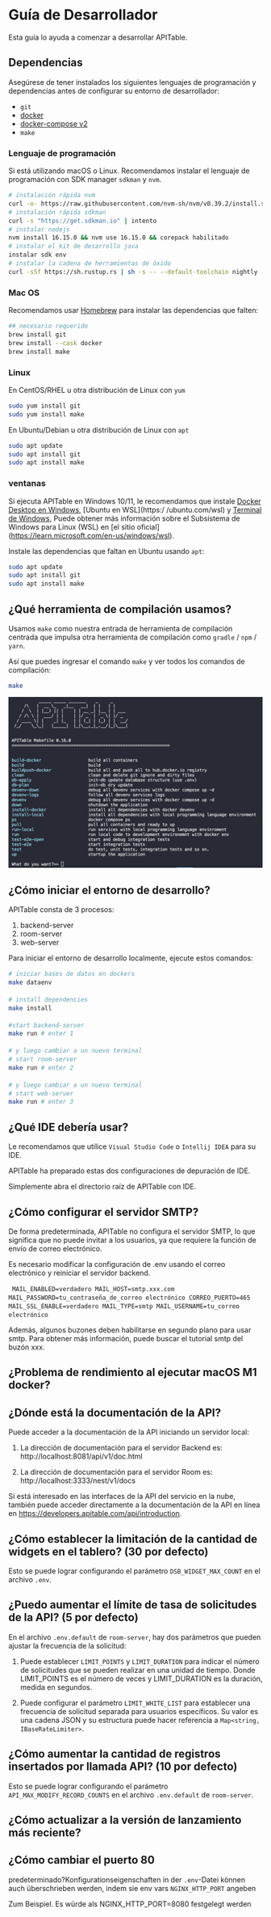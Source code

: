 # Guía de Desarrollador

Esta guía lo ayuda a comenzar a desarrollar APITable.

## Dependencias

Asegúrese de tener instalados los siguientes lenguajes de programación y dependencias antes de configurar su entorno de desarrollador:

- `git`
- [docker](https://docs.docker.com/engine/install/)
- [docker-compose v2](https://docs.docker.com/engine/install/)
- `make`


### Lenguaje de programación

Si está utilizando macOS o Linux. Recomendamos instalar el lenguaje de programación con SDK manager `sdkman` y `nvm`.

```bash
# instalación rápida nvm
curl -o- https://raw.githubusercontent.com/nvm-sh/nvm/v0.39.2/install.sh | intento
# instalación rápida sdkman
curl -s "https://get.sdkman.io" | intento
# instalar nodejs
nvm install 16.15.0 && nvm use 16.15.0 && corepack habilitado
# instalar el kit de desarrollo java
instalar sdk env
# instalar la cadena de herramientas de óxido
curl -sSf https://sh.rustup.rs | sh -s -- --default-toolchain nightly --profile minimal -y && source "$HOME/.cargo/env"
```

### Mac OS

Recomendamos usar [Homebrew](https://brew.sh/) para instalar las dependencias que falten:

```bash
## necesario requerido
brew install git
brew install --cask docker
brew install make
```

### Linux

En CentOS/RHEL u otra distribución de Linux con `yum`

```bash
sudo yum install git
sudo yum install make
```

En Ubuntu/Debian u otra distribución de Linux con `apt`

```bash
sudo apt update
sudo apt install git
sudo apt install make
```


### ventanas

Si ejecuta APITable en Windows 10/11, le recomendamos que instale [Docker Desktop en Windows](https://docs.docker.com/desktop/install/windows-install/), \[Ubuntu en WSL\](https:/ /ubuntu.com/wsl) y [Terminal de Windows](https://aka.ms/terminal), Puede obtener más información sobre el Subsistema de Windows para Linux (WSL) en \[el sitio oficial\] (https://learn.microsoft.com/en-us/windows/wsl).

Instale las dependencias que faltan en Ubuntu usando `apt`:

```bash
sudo apt update
sudo apt install git
sudo apt install make
```


## ¿Qué herramienta de compilación usamos?

Usamos `make` como nuestra entrada de herramienta de compilación centrada que impulsa otra herramienta de compilación como `gradle` / `npm` / `yarn`.

Así que puedes ingresar el comando `make` y ver todos los comandos de compilación:

```bash
make
```

![hacer captura de pantalla del comando](../static/make.png)



## ¿Cómo iniciar el entorno de desarrollo?

APITable consta de 3 procesos:

1. backend-server
2. room-server
3. web-server

Para iniciar el entorno de desarrollo localmente, ejecute estos comandos:

```bash
# iniciar bases de datos en dockers
make dataenv 

# install dependencies
make install 

#start backend-server
make run # enter 1  

# y luego cambiar a un nuevo terminal
# start room-server
make run # enter 2

# y luego cambiar a un nuevo terminal
# start web-server
make run # enter 3

```




## ¿Qué IDE debería usar?

Le recomendamos que utilice `Visual Studio Code` o `Intellij IDEA` para su IDE.

APITable ha preparado estas dos configuraciones de depuración de IDE.

Simplemente abra el directorio raíz de APITable con IDE.



## ¿Cómo configurar el servidor SMTP?

De forma predeterminada, APITable no configura el servidor SMTP, lo que significa que no puede invitar a los usuarios, ya que requiere la función de envío de correo electrónico.

Es necesario modificar la configuración de .env usando el correo electrónico y reiniciar el servidor backend.

`
MAIL_ENABLED=verdadero
MAIL_HOST=smtp.xxx.com
MAIL_PASSWORD=tu_contraseña_de_correo electrónico
CORREO_PUERTO=465
MAIL_SSL_ENABLE=verdadero
MAIL_TYPE=smtp
MAIL_USERNAME=tu_correo electrónico`

Además, algunos buzones deben habilitarse en segundo plano para usar smtp. Para obtener más información, puede buscar el tutorial smtp del buzón xxx.


## ¿Problema de rendimiento al ejecutar macOS M1 docker?

## ¿Dónde está la documentación de la API?

Puede acceder a la documentación de la API iniciando un servidor local:

1. La dirección de documentación para el servidor Backend es: http://localhost:8081/api/v1/doc.html

2. La dirección de documentación para el servidor Room es: http://localhost:3333/nest/v1/docs

Si está interesado en las interfaces de la API del servicio en la nube, también puede acceder directamente a la documentación de la API en línea en https://developers.apitable.com/api/introduction.

## ¿Cómo establecer la limitación de la cantidad de widgets en el tablero?  (30 por defecto)

Esto se puede lograr configurando el parámetro `DSB_WIDGET_MAX_COUNT` en el archivo `.env`.

## ¿Puedo aumentar el límite de tasa de solicitudes de la API? (5 por defecto)

En el archivo `.env.default` de `room-server`, hay dos parámetros que pueden ajustar la frecuencia de la solicitud:

1. Puede establecer `LIMIT_POINTS` y `LIMIT_DURATION` para indicar el número de solicitudes que se pueden realizar en una unidad de tiempo. Donde LIMIT_POINTS es el número de veces y LIMIT_DURATION es la duración, medida en segundos.

2. Puede configurar el parámetro `LIMIT_WHITE_LIST` para establecer una frecuencia de solicitud separada para usuarios específicos. Su valor es una cadena JSON y su estructura puede hacer referencia a `Map<string, IBaseRateLimiter>`.

## ¿Cómo aumentar la cantidad de registros insertados por llamada API? (10 por defecto)

Esto se puede lograr configurando el parámetro `API_MAX_MODIFY_RECORD_COUNTS` en el archivo `.env.default` de `room-server`.


## ¿Cómo actualizar a la versión de lanzamiento más reciente?


## ¿Cómo cambiar el puerto 80
predeterminado?Konfigurationseigenschaften in der `.env`-Datei können auch überschrieben werden, indem sie env vars `NGINX_HTTP_PORT` angeben

Zum Beispiel. Es würde als NGINX_HTTP_PORT=8080 festgelegt werden